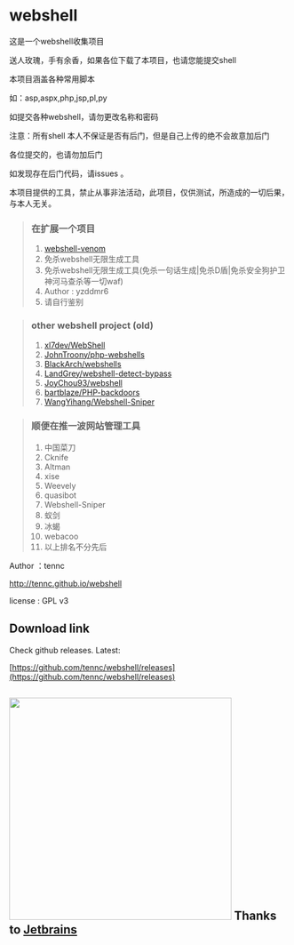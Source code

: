 ﻿webshell
========
这是一个webshell收集项目

送人玫瑰，手有余香，如果各位下载了本项目，也请您能提交shell

本项目涵盖各种常用脚本

如：asp,aspx,php,jsp,pl,py

如提交各种webshell，请勿更改名称和密码

注意：所有shell 本人不保证是否有后门，但是自己上传的绝不会故意加后门

各位提交的，也请勿加后门

如发现存在后门代码，请issues 。

本项目提供的工具，禁止从事非法活动，此项目，仅供测试，所造成的一切后果，与本人无关。

> ### 在扩展一个项目 
> 1. [webshell-venom](https://github.com/yzddmr6/webshell-venom)
> 2. 免杀webshell无限生成工具
> 3. 免杀webshell无限生成工具(免杀一句话生成|免杀D盾|免杀安全狗护卫神河马查杀等一切waf)
> 4. Author : yzddmr6
> 5. 请自行鉴别


> ### other webshell project (old)
> 1. [xl7dev/WebShell](https://github.com/xl7dev/WebShell)
> 2. [JohnTroony/php-webshells](https://github.com/JohnTroony/php-webshells)
> 3. [BlackArch/webshells](https://github.com/BlackArch/webshells)
> 4. [LandGrey/webshell-detect-bypass](https://github.com/LandGrey/webshell-detect-bypass)
> 5. [JoyChou93/webshell](https://github.com/JoyChou93/webshell)
> 6. [bartblaze/PHP-backdoors](https://github.com/bartblaze/PHP-backdoors)
> 7. [WangYihang/Webshell-Sniper](https://github.com/WangYihang/Webshell-Sniper)


> ### 顺便在推一波网站管理工具
> 1. 中国菜刀
> 2. Cknife
> 3. Altman
> 4. xise
> 5. Weevely
> 6. quasibot
> 7. Webshell-Sniper
> 8. 蚁剑
> 9. 冰蝎
> 10. webacoo
> 11. 以上排名不分先后



Author ：tennc

http://tennc.github.io/webshell

license : GPL v3

## Download link
Check github releases. Latest:

[https://github.com/tennc/webshell/releases](https://github.com/tennc/webshell/releases)

## <img src="https://raw.githubusercontent.com/tennc/webshell/master/jetbrains.png" width="400"> Thanks to [Jetbrains](https://www.jetbrains.com/?from=webshell)
